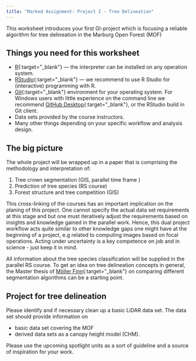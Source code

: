```yaml
---
title: "Marked Assignment: Project I - Tree Delineation"
---
```


This worksheet introduces your first GI-project which is focusing a reliable  algorithm for tree delineation in the Marburg Open Forest (MOF)

## Things you need for this worksheet
  * [R](https://cran.r-project.org/){:target="_blank"} — the interpreter can be installed on any operation system.
  * [RStudio](https://www.rstudio.com/){:target="_blank"} — we recommend to use R Studio for (interactive) programming with R.
  * [Git](https://git-scm.com/downloads){:target="_blank"} environment for your operating system. For Windows users with little experience on the command line we recommend [GitHub Desktop](https://desktop.github.com/){:target="_blank"}, or the RStudio build in Git client. 
  * Data sets provided by the course instructors.
  * Many other things depending on your specific workflow and analysis design.
  
## The big picture
The whole project will be wrapped up in a paper that is comprising the methodology and interpretation of:
1. Tree crown segmentation (GIS, parallel time frame )
1. Prediction of tree species (RS course)
1. Forest structure and tree competition (GIS)

This cross-linking of the courses has an important implication on the planing of this project. One cannot specify the actual data set requirements at this stage and but one must iteratively adjust the requirements based on insights and knowledge gained in the parallel work. Hence, this dual project workflow acts quite similar to other knowledge gaps one might have at the beginning of a project, e.g related to computing images based on focal operations. Acting under uncertainty is a key competence on job and in science - just keep it in mind.

All information about the tree species classification will be supplied in the parallel RS course. To get an idea on tree delineation concepts in general, the Master thesis of [Möller Finn](https://ilias.uni-marburg.de/goto.php?target=file_1795800_download&client_id=UNIMR){:target="_blank"} on comparing different segmentation algorithms can be a starting point.

## Project for tree delineation
Please identify and if necessary clean up a basic LiDAR data set. The data set should provide information on
* basic data set covering the MOF
* derived data sets as a canopy height model (CHM).

Please use the upcoming spotlight units as a sort of guideline and a source of inspiration for your work.


